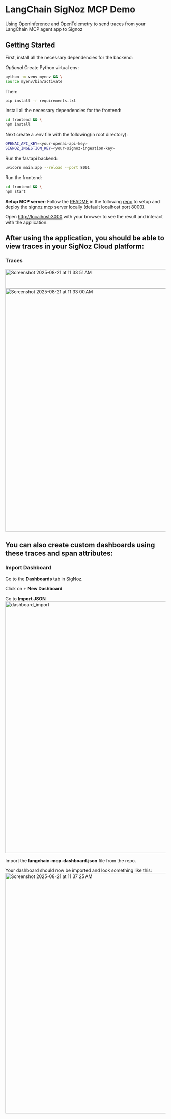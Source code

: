 # LangChain SigNoz MCP Demo

Using OpenInference and OpenTelemetry to send traces from your LangChain MCP agent app to Signoz

## Getting Started
First, install all the necessary dependencies for the backend:

*Optional*
Create Python virtual env:
```bash
python -m venv myenv && \
source myenv/bin/activate
```
Then:
```bash
pip install -r requirements.txt
```

Install all the necessary dependencies for the frontend:
```bash
cd frontend && \
npm install
```

Next create a .env file with the following(in root directory):
```bash
OPENAI_API_KEY=<your-openai-api-key>
SIGNOZ_INGESTION_KEY=<your-signoz-ingestion-key>
```

Run the fastapi backend:
```bash
uvicorn main:app --reload --port 8001
```

Run the frontend:
```bash
cd frontend && \
npm start
```


**Setup MCP server**: Follow the [README](https://github.com/DrDroidLab/signoz-mcp-server/blob/master/README.md) in the following [repo](https://github.com/DrDroidLab/signoz-mcp-server) to setup and deploy the signoz 
mcp server locally (default localhost port 8000).



Open [http://localhost:3000](http://localhost:3000) with your browser to see the result and interact with the application.

## After using the application, you should be able to view traces in your SigNoz Cloud platform:

### Traces
 <img width="1093" height="60" alt="Screenshot 2025-08-21 at 11 33 51 AM" src="https://github.com/user-attachments/assets/77e83917-8d3a-4b55-a4ff-a4a32d6db9cf" />
 <img width="1456" height="761" alt="Screenshot 2025-08-21 at 11 33 00 AM" src="https://github.com/user-attachments/assets/1120344b-5da8-4d92-8514-b6080686b672" />




## You can also create custom dashboards using these traces and span attributes:

### Import Dashboard
Go to the **Dashboards** tab in SigNoz.

Click on **+ New Dashboard**

Go to **Import JSON**
<img width="1510" height="788" alt="dashboard_import" src="https://github.com/user-attachments/assets/31bd73c5-84d2-4cd5-9bc0-be8a8169043b" />


Import the **langchain-mcp-dashboard.json** file from the repo.

Your dashboard should now be imported and look something like this:
<img width="1446" height="752" alt="Screenshot 2025-08-21 at 11 37 25 AM" src="https://github.com/user-attachments/assets/48f3d8ef-bfe0-4a85-a87d-20923b15bb58" />

